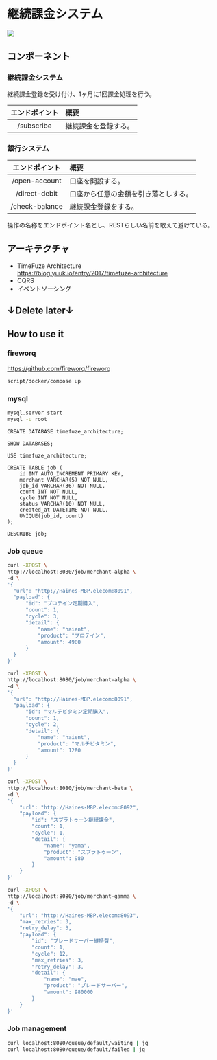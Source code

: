 # 継続課金システム
![](http://drive.google.com/uc?export=view&id=1etbrE32uSQvXpF2XcohhtYg3Z4EA8jLu)

## コンポーネント

### 継続課金システム
継続課金登録を受け付け、1ヶ月に1回課金処理を行う。

|エンドポイント|概要|
|:---:|:---|
|/subscribe|継続課金を登録する。|

### 銀行システム

|エンドポイント|概要|
|:---:|:---|
|/open-account|口座を開設する。|
|/direct-debit|口座から任意の金額を引き落としする。|
|/check-balance|継続課金登録をする。|

操作の名称をエンドポイント名とし、RESTらしい名前を敢えて避けている。

## アーキテクチャ

- TimeFuze Architecture  
https://blog.yuuk.io/entry/2017/timefuze-architecture  
- CQRS
- イベントソーシング

## ↓Delete later↓

## How to use it

### fireworq
https://github.com/fireworq/fireworq
```bash
script/docker/compose up
```

### mysql
```bash
mysql.server start
mysql -u root
```
```mysql
CREATE DATABASE timefuze_architecture;

SHOW DATABASES;

USE timefuze_architecture;

CREATE TABLE job (
    id INT AUTO_INCREMENT PRIMARY KEY,
    merchant VARCHAR(5) NOT NULL,
    job_id VARCHAR(36) NOT NULL,
    count INT NOT NULL,
    cycle INT NOT NULL,
    status VARCHAR(10) NOT NULL,
    created_at DATETIME NOT NULL,
    UNIQUE(job_id, count)
);

DESCRIBE job;
```

### Job queue
```bash
curl -XPOST \
http://localhost:8080/job/merchant-alpha \
-d \
'{
  "url": "http://Haines-MBP.elecom:8091",
  "payload": {
      "id": "プロテイン定期購入",
      "count": 1,
      "cycle": 3,
      "detail": {
          "name": "haient",
          "product": "プロテイン",
          "amount": 4980
      }
  }
}'

curl -XPOST \
http://localhost:8080/job/merchant-alpha \
-d \
'{
  "url": "http://Haines-MBP.elecom:8091",
  "payload": {
      "id": "マルチビタミン定期購入",
      "count": 1,
      "cycle": 2,
      "detail": {
          "name": "haient",
          "product": "マルチビタミン",
          "amount": 1280
      }
  }
}'

curl -XPOST \
http://localhost:8080/job/merchant-beta \
-d \
'{
    "url": "http://Haines-MBP.elecom:8092",
    "payload": {
        "id": "スプラトゥーン継続課金",
        "count": 1,
        "cycle": 1,
        "detail": {
            "name": "yama",
            "product": "スプラトゥーン",
            "amount": 980
        }
    }
}'

curl -XPOST \
http://localhost:8080/job/merchant-gamma \
-d \
'{
    "url": "http://Haines-MBP.elecom:8093",
    "max_retries": 3,
    "retry_delay": 3,
    "payload": {
        "id": "ブレードサーバー維持費",
        "count": 1,
        "cycle": 12,
        "max_retries": 3,
        "retry_delay": 3, 
        "detail": {
            "name": "mae",
            "product": "ブレードサーバー",
            "amount": 980000
        }
    }
}'
```

### Job management
```bash
curl localhost:8080/queue/default/waiting | jq
curl localhost:8080/queue/default/failed | jq
```
